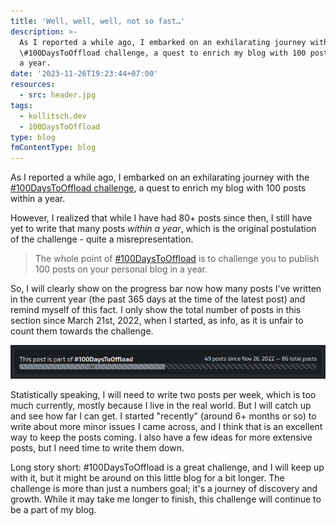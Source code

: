 ```yaml
---
title: 'Well, well, well, not so fast…'
description: >-
  As I reported a while ago, I embarked on an exhilarating journey with the
  \#100DaysToOffload challenge, a quest to enrich my blog with 100 posts within
  a year.
date: '2023-11-26T19:23:44+07:00'
resources:
  - src: header.jpg
tags:
  - kollitsch.dev
  - 100DaysToOffload
type: blog
fmContentType: blog
---
```


As I reported a while ago, I embarked on an exhilarating journey with the [#100DaysToOffload challenge](https://kollitsch.dev/blog/2022/100-days-to-offload/), a quest to enrich my blog with 100 posts within a year.

However, I realized that while I have had 80+ posts since then, I still have yet to write that many posts *within a year*, which is the original postulation of the challenge - quite a misrepresentation.

> The whole point of [#100DaysToOffload](https://100daystooffload.com/) is to challenge you to publish 100 posts on your personal blog in a year.

So, I will clearly show on the progress bar now how many posts I've written in the current year (the past 365 days at the time of the latest post) and remind myself of this fact. I only show the total number of posts in this section since March 21st, 2022, when I started, as info, as it is unfair to count them towards the challenge.

![Progress so far](process.png)

Statistically speaking, I will need to write two posts per week, which is too much currently, mostly because I live in the real world. But I will catch up and see how far I can get. I started "recently" (around 6+ months or so) to write about more minor issues I came across, and I think that is an excellent way to keep the posts coming. I also have a few ideas for more extensive posts, but I need time to write them down.

Long story short: #100DaysToOffload is a great challenge, and I will keep up with it, but it might be around on this little blog for a bit longer. The challenge is more than just a numbers goal; it's a journey of discovery and growth. While it may take me longer to finish, this challenge will continue to be a part of my blog.
